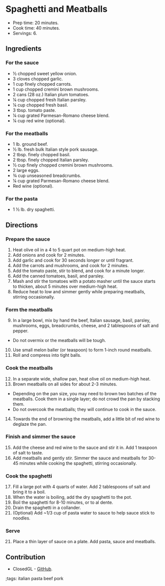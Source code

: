 # Spaghetti and Meatballs

- Prep time: 20 minutes.
- Cook time: 40 minutes.
- Servings: 6.

## Ingredients

### For the sauce

- ½ chopped sweet yellow onion.
- 3 cloves chopped garlic.
- 1 cup finely chopped carrots.
- 1 cup chopped cremini brown mushrooms.
- 2 cans (28 oz.) Italian plum tomatoes.
- ¼ cup chopped fresh Italian parsley.
- ¼ cup chopped fresh basil.
- 3 tbsp. tomato paste.
- ¼ cup grated Parmesan-Romano cheese blend.
- ¼ cup red wine (optional).

### For the meatballs

- 1 lb. ground beef.
- ½ lb. fresh bulk Italian style pork sausage.
- 2 tbsp. finely chopped basil.
- 2 tbsp. finely chopped Italian parsley.
- ½ cup finely chopped cremini brown mushrooms.
- 2 large eggs.
- ¾ cup unseasoned breadcrumbs.
- ¼ cup grated Parmesan-Romano cheese blend.
- Red wine (optional).

### For the pasta

- 1 ½ lb. dry spaghetti.

## Directions

### Prepare the sauce

1. Heat olive oil in a 4 to 5 quart pot on medium-high heat.
2. Add onions and cook for 2 minutes.
3. Add garlic and cook for 30 seconds longer or until fragrant.
4. Add the carrots and mushrooms, and cook for 2 minutes.
5. Add the tomato paste, stir to blend, and cook for a minute longer.
6. Add the canned tomatoes, basil, and parsley.
7. Mash and stir the tomatoes with a potato masher until the sauce starts to
   thicken, about 5 minutes over medium-high heat.
8. Reduce heat to low and simmer gently while preparing meatballs, stirring
   occasionally.

### Form the meatballs

9. In a large bowl, mix by hand the beef, Italian sausage, basil, parsley,
mushrooms, eggs, breadcrumbs, cheese, and 2 tablespoons of salt and pepper.
  - Do not overmix or the meatballs will be tough.
10. Use small melon baller (or teaspoon) to form 1-inch round meatballs.
11. Roll and compress into tight balls.

### Cook the meatballs

12. In a separate wide, shallow pan, heat olive oil on medium-high heat.
13. Brown meatballs on all sides for about 2-3 minutes.
  - Depending on the pan size, you may need to brown two batches of the
    meatballs. Cook them in a single layer; do not crowd the pan by stacking
    them.
  - Do not overcook the meatballs; they will continue to cook in the sauce.
14. Towards the end of browning the meatballs, add a little bit of red wine to
    deglaze the pan.

### Finish and simmer the sauce

15. Add the cheese and red wine to the sauce and stir it in. Add 1 teaspoon of
    salt to taste.
16. Add meatballs and gently stir. Simmer the sauce and meatballs for 30-45
    minutes while cooking the spaghetti, stirring occasionally.

### Cook the spaghetti

17. Fill a large pot with 4 quarts of water. Add 2 tablespoons of salt and bring
    it to a boil.
18. When the water is boiling, add the dry spaghetti to the pot.
19. Boil the spaghetti for 8-10 minutes, or to al dente.
20. Drain the spaghetti in a collander.
21. (Optional) Add ~1/3 cup of pasta water to sauce to help sauce stick to
    noodles.

### Serve

21. Place a thin layer of sauce on a plate. Add pasta, sauce and meatballs.

## Contribution

- ClosedGL - [GitHub](https://github.com/ClosedGL2).

;tags: italian pasta beef pork
